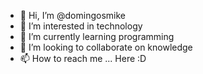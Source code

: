 - 👋 Hi, I’m @domingosmike
- 👀 I’m interested in technology
- 🌱 I’m currently learning programming
- 💞️ I’m looking to collaborate on knowledge
- 📫 How to reach me ... Here :D

<!---
domingosmike/domingosmike is a ✨ special ✨ repository because its `README.md` (this file) appears on your GitHub profile.
You can click the Preview link to take a look at your changes.
--->
